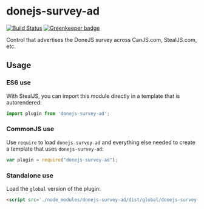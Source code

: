 # donejs-survey-ad

[![Build Status](https://travis-ci.org/donejs/survey-ad.svg?branch=master)](https://travis-ci.org/donejs/survey-ad) [![Greenkeeper badge](https://badges.greenkeeper.io/donejs/survey-ad.svg)](https://greenkeeper.io/)

Control that advertises the DoneJS survey across CanJS.com, StealJS.com, etc.

## Usage

### ES6 use

With StealJS, you can import this module directly in a template that is autorendered:

```js
import plugin from 'donejs-survey-ad';
```

### CommonJS use

Use `require` to load `donejs-survey-ad` and everything else
needed to create a template that uses `donejs-survey-ad`:

```js
var plugin = require("donejs-survey-ad");
```

### Standalone use

Load the `global` version of the plugin:

```html
<script src='./node_modules/donejs-survey-ad/dist/global/donejs-survey-ad.js'></script>
```
